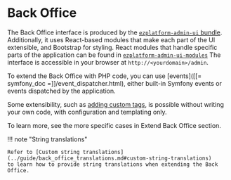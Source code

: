 # Back Office

The Back Office interface is produced by the [`ezplatform-admin-ui` bundle](https://github.com/ezsystems/ezplatform-admin-ui).
Additionally, it uses React-based modules that make each part of the UI extensible, and Bootstrap for styling.
React modules that handle specific parts of the application
can be found in [`ezplatform-admin-ui-modules`](https://github.com/ezsystems/ezplatform-admin-ui-modules)
The interface is accessible in your browser at `http://<yourdomain>/admin`.

To extend the Back Office with PHP code, you can use [events]([[= symfony_doc =]]/event_dispatcher.html),
either built-in Symfony events or events dispatched by the application.

Some extensibility, such as [adding custom tags](extending_online_editor.md#custom-tags),
is possible without writing your own code, with configuration and templating only.

To learn more, see the more specific cases in Extend Back Office section.

!!! note "String translations"

    Refer to [Custom string translations](../guide/back_office_translations.md#custom-string-translations)
    to learn how to provide string translations when extending the Back Office.
